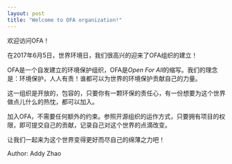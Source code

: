 ```yaml
---
layout: post
title: "Welcome to OFA organization!"
---
```


欢迎访问OFA！

在2017年6月5日，世界环境日，我们很高兴的迎来了OFA组织的建立！

OFA是一个自发建立的环境保护组织，OFA是*Open For All*的缩写。我们的理念是：环境保护，人人有责！谁都可以为世界的环境保护贡献自己的力量。

这一组织是开放的，包容的，只要你有一颗环保的责任心，有一份想要为这个世界做点儿什么的热忱，都可以加入。

加入OFA，不需要任何额外的约束。参照开源组织的运作方式，只要拥有项目的权限，即可提交自己的贡献，记录自己对这个世界的点滴改变。

让我们一起来为这个世界变得更好而尽自己的绵薄之力吧！

Author: Addy Zhao
